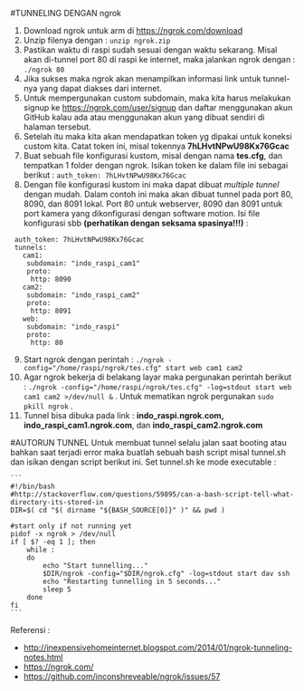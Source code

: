 #TUNNELING DENGAN ngrok
1. Download ngrok untuk arm di https://ngrok.com/download
2. Unzip filenya dengan : `unzip ngrok.zip`
3. Pastikan waktu di raspi sudah sesuai dengan waktu sekarang. Misal akan di-tunnel port 80 di raspi ke internet, maka jalankan ngrok dengan : `./ngrok 80`
4. Jika sukses maka ngrok akan menampilkan informasi link untuk tunnel-nya yang dapat diakses dari internet.
5. Untuk mempergunakan custom subdomain, maka kita harus melakukan signup ke https://ngrok.com/user/signup dan daftar menggunakan akun GitHub kalau ada atau menggunakan akun yang dibuat sendiri di halaman tersebut.
6. Setelah itu maka kita akan mendapatkan token yg dipakai untuk koneksi custom kita. Catat token ini, misal tokennya **7hLHvtNPwU98Kx76Gcac**
7. Buat sebuah file konfigurasi kustom, misal dengan nama **tes.cfg**, dan tempatkan 1 folder dengan ngrok. Isikan token ke dalam file ini sebagai berikut : `auth_token: 7hLHvtNPwU98Kx76Gcac`  
8. Dengan file konfigurasi kustom ini maka dapat dibuat *multiple tunnel* dengan mudah. Dalam contoh ini maka akan dibuat tunnel pada port 80, 8090, dan 8091 lokal. Port 80 untuk webserver, 8090 dan 8091 untuk port kamera yang dikonfigurasi dengan software motion. Isi file konfigurasi sbb **(perhatikan dengan seksama spasinya!!!)** :
 ```
  auth_token: 7hLHvtNPwU98Kx76Gcac
  tunnels:
    cam1:
     subdomain: "indo_raspi_cam1"
     proto:
      http: 8090
    cam2:
     subdomain: "indo_raspi_cam2"
     proto:
      http: 8091
    web:
     subdomain: "indo_raspi"
     proto:
      http: 80
 ```

9. Start ngrok dengan perintah : `./ngrok -config="/home/raspi/ngrok/tes.cfg" start web cam1 cam2`
10. Agar ngrok bekerja di belakang layar maka pergunakan perintah berikut : `./ngrok -config="/home/raspi/ngrok/tes.cfg" -log=stdout start web cam1 cam2 >/dev/null &` . Untuk mematikan ngrok pergunakan `sudo pkill ngrok` .
11. Tunnel bisa dibuka pada link : **indo_raspi.ngrok.com, indo_raspi_cam1.ngrok.com**, dan **indo_raspi_cam2.ngrok.com**

#AUTORUN TUNNEL
Untuk membuat tunnel selalu jalan saat booting atau bahkan saat terjadi error maka buatlah sebuah bash script misal tunnel.sh dan isikan dengan script berikut ini. Set tunnel.sh ke mode executable :

 	```
	#!/bin/bash
	#http://stackoverflow.com/questions/59895/can-a-bash-script-tell-what-directory-its-stored-in
	DIR=$( cd "$( dirname "${BASH_SOURCE[0]}" )" && pwd )
	
	#start only if not running yet
	pidof -x ngrok > /dev/null
	if [ $? -eq 1 ]; then
		while :
		do
			echo "Start tunnelling..."
			$DIR/ngrok -config="$DIR/ngrok.cfg" -log=stdout start dav ssh
			echo "Restarting tunnelling in 5 seconds..."
			sleep 5
		done
	fi
 	```

Referensi :
- http://inexpensivehomeinternet.blogspot.com/2014/01/ngrok-tunneling-notes.html
- https://ngrok.com/
- https://github.com/inconshreveable/ngrok/issues/57

